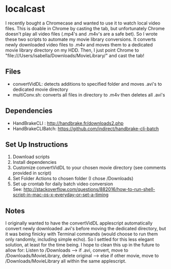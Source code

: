 localcast
=========
I recently bought a Chromecase and wanted to use it to watch local video files. This is doable in Chrome by casting the tab, but unfortunately Chrome doesn't play all video files (.mp4's and .m4v's are a safe bet).
So I wrote these two scripts to automate my movie library conversions. It converts newly downloaded video files to .m4v and moves them to a dedicated movie library directory on my HDD. Then, I just point Chrome to "file:///Users/isabella/Downloads/MovieLibrary/" and cast the tab!

Files
-----
* convertVidDL: detects additions to specified folder and moves .avi's to dedicated movie directory
* multiConv.sh: converts all files in directory to .m4v then deletes all .avi's


Dependencies
------------
* HandBrakeCLI     : http://handbrake.fr/downloads2.php
* HandBrakeCLIBatch: https://github.com/indirect/handbrake-cli-batch


Set Up Instructions
-------------------
1. Download scripts
2. Install dependencies
3. Customize convertVidDL to your chosen movie directory (see comments provided in script)
4. Set Folder Actions to chosen folder (I chose /Downloads)
5. Set up crontab for daily batch video conversion  
      See: http://stackoverflow.com/questions/882016/how-to-run-shell-script-in-mac-os-x-everyday-or-set-a-timing


Notes
-----
I originally wanted to have the convertVidDL applescript automatically convert newly downloaded .avi's before moving the dedicated directory, but it was being finicky with Terminal commands (would choose to run them only randomly, including simple echo).
So I settled for this less elegant solution, at least for the time being. I hope to clean this up in the future to allow for:
Listen to /Downloads --> if .avi, convert, move to /Downloads/MovieLibrary, delete original --> else if other movie, move to /Downloads/MovieLibrary
all within the same applescript.
